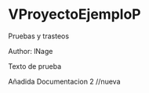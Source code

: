 # VProyectoEjemploP
Pruebas y trasteos

Author: lNage

Texto de prueba

Añadida Documentacion 2 //nueva